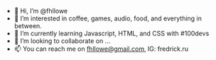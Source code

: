 - 👋 Hi, I’m @fhllowe
- 👀 I’m interested in coffee, games, audio, food, and everything in between.
- 🌱 I’m currently learning Javascript, HTML, and CSS with #100devs
- 💞️ I’m looking to collaborate on ...
- 📫 You can reach me on fhllowe@gmail.com, IG: fredrick.ru

<!---
fhllowe/fhllowe is a ✨ special ✨ repository because its `README.md` (this file) appears on your GitHub profile.
You can click the Preview link to take a look at your changes.
--->

